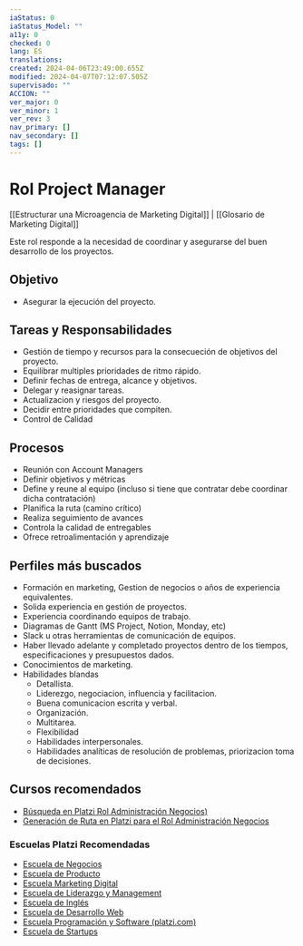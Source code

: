 ```yaml
---
iaStatus: 0
iaStatus_Model: ""
a11y: 0
checked: 0
lang: ES
translations: 
created: 2024-04-06T23:49:00.655Z
modified: 2024-04-07T07:12:07.505Z
supervisado: ""
ACCION: ""
ver_major: 0
ver_minor: 1
ver_rev: 3
nav_primary: []
nav_secondary: []
tags: []
---
```

# Rol Project Manager

[[Estructurar una Microagencia de Marketing Digital]] | [[Glosario de Marketing Digital]]

Este rol responde a la necesidad de coordinar y asegurarse del buen desarrollo de los proyectos.

## Objetivo

* Asegurar la ejecución del proyecto.

## Tareas y Responsabilidades

* Gestión de tiempo y recursos para la consecueción de objetivos del proyecto.
* Equilibrar multiples prioridades de ritmo rápido.
* Definir fechas de entrega, alcance y objetivos.
* Delegar y reasignar tareas.
* Actualizacion y riesgos del proyecto.
* Decidir entre prioridades que compiten.
* Control de Calidad

## Procesos

* Reunión con Account Managers
* Definir objetivos y métricas
* Define y reune al equipo (incluso si tiene que contratar debe coordinar dicha contratación)
* Planifica la ruta (camino crítico)
* Realiza seguimiento de avances
* Controla la calidad de entregables
* Ofrece retroalimentación y aprendizaje

## Perfiles más buscados

* Formación en marketing, Gestion de negocios o años de experiencia equivalentes.
* Solida experiencia en gestión de proyectos.
* Experiencia coordinando equipos de trabajo.
* Diagramas de Gantt (MS Project, Notion, Monday, etc)
* Slack u otras herramientas de comunicación de equipos.
* Haber llevado adelante y completado proyectos dentro de los tiempos, especificaciones y presupuestos dados.
* Conocimientos de marketing.
* Habilidades blandas
	* Detallista.
	* Liderezgo, negociacion, influencia y facilitacion.
	* Buena comunicacion escrita y verbal.
	* Organización.
	* Multitarea.
	* Flexibilidad
	* Habilidades interpersonales.
	* Habilidades analíticas de resolución de problemas, priorizacion toma de decisiones.

## Cursos recomendados

* [Búsqueda en Platzi Rol Administración Negocios)](https://platzi.com/buscar/?search=Rol%20Project%20manager)
* [Generación de Ruta en Platzi para el Rol Administración Negocios](https://platzi.com/buscar/?search=dame%20una%20ruta%20para%20formarme%20en%20el%20rol%20de%20Project%20manager)

 ### Escuelas Platzi Recomendadas

* [Escuela de Negocios](https://platzi.com/escuela/negocios/)
* [Escuela de Producto](https://platzi.com/escuela/producto/)
* [Escuela Marketing Digital](https://platzi.com/escuela/marketing/)
* [Escuela de Liderazgo y Management](https://platzi.com/escuela/liderazgo-management/)
* [Escuela de Inglés](https://platzi.com/escuela/ingles/)
* [Escuela de Desarrollo Web](https://platzi.com/escuela/web/)
* [Escuela Programación y Software (platzi.com)](https://platzi.com/escuela/programacion-software/)
* [Escuela de Startups](https://platzi.com/escuela/startups/)
